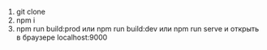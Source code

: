 1. git clone
2. npm i
3. npm run build:prod или npm run build:dev или npm run serve и открыть в браузере localhost:9000
